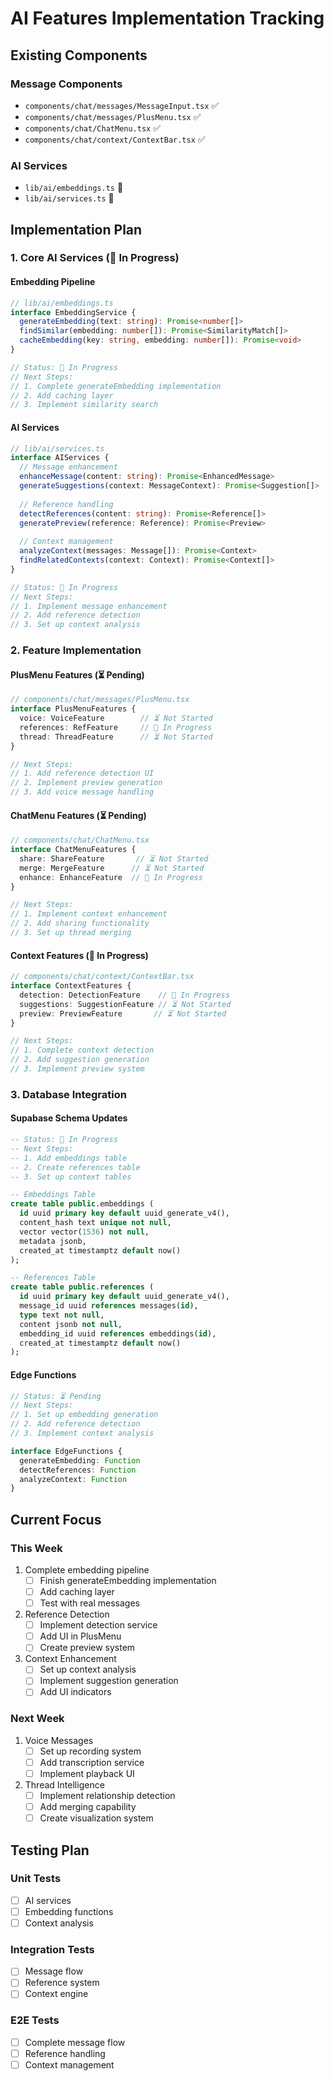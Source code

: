 # AI Features Implementation Tracking

## Existing Components

### Message Components
- `components/chat/messages/MessageInput.tsx` ✅
- `components/chat/messages/PlusMenu.tsx` ✅
- `components/chat/ChatMenu.tsx` ✅
- `components/chat/context/ContextBar.tsx` ✅

### AI Services
- `lib/ai/embeddings.ts` 🔄
- `lib/ai/services.ts` 🔄

## Implementation Plan

### 1. Core AI Services (🔄 In Progress)

#### Embedding Pipeline
```typescript
// lib/ai/embeddings.ts
interface EmbeddingService {
  generateEmbedding(text: string): Promise<number[]>
  findSimilar(embedding: number[]): Promise<SimilarityMatch[]>
  cacheEmbedding(key: string, embedding: number[]): Promise<void>
}

// Status: 🔄 In Progress
// Next Steps:
// 1. Complete generateEmbedding implementation
// 2. Add caching layer
// 3. Implement similarity search
```

#### AI Services
```typescript
// lib/ai/services.ts
interface AIServices {
  // Message enhancement
  enhanceMessage(content: string): Promise<EnhancedMessage>
  generateSuggestions(context: MessageContext): Promise<Suggestion[]>
  
  // Reference handling
  detectReferences(content: string): Promise<Reference[]>
  generatePreview(reference: Reference): Promise<Preview>
  
  // Context management
  analyzeContext(messages: Message[]): Promise<Context>
  findRelatedContexts(context: Context): Promise<Context[]>
}

// Status: 🔄 In Progress
// Next Steps:
// 1. Implement message enhancement
// 2. Add reference detection
// 3. Set up context analysis
```

### 2. Feature Implementation

#### PlusMenu Features (⏳ Pending)
```typescript
// components/chat/messages/PlusMenu.tsx
interface PlusMenuFeatures {
  voice: VoiceFeature        // ⏳ Not Started
  references: RefFeature     // 🔄 In Progress
  thread: ThreadFeature      // ⏳ Not Started
}

// Next Steps:
// 1. Add reference detection UI
// 2. Implement preview generation
// 3. Add voice message handling
```

#### ChatMenu Features (⏳ Pending)
```typescript
// components/chat/ChatMenu.tsx
interface ChatMenuFeatures {
  share: ShareFeature       // ⏳ Not Started
  merge: MergeFeature      // ⏳ Not Started
  enhance: EnhanceFeature  // 🔄 In Progress
}

// Next Steps:
// 1. Implement context enhancement
// 2. Add sharing functionality
// 3. Set up thread merging
```

#### Context Features (🔄 In Progress)
```typescript
// components/chat/context/ContextBar.tsx
interface ContextFeatures {
  detection: DetectionFeature    // 🔄 In Progress
  suggestions: SuggestionFeature // ⏳ Not Started
  preview: PreviewFeature       // ⏳ Not Started
}

// Next Steps:
// 1. Complete context detection
// 2. Add suggestion generation
// 3. Implement preview system
```

### 3. Database Integration

#### Supabase Schema Updates
```sql
-- Status: 🔄 In Progress
-- Next Steps:
-- 1. Add embeddings table
-- 2. Create references table
-- 3. Set up context tables

-- Embeddings Table
create table public.embeddings (
  id uuid primary key default uuid_generate_v4(),
  content_hash text unique not null,
  vector vector(1536) not null,
  metadata jsonb,
  created_at timestamptz default now()
);

-- References Table
create table public.references (
  id uuid primary key default uuid_generate_v4(),
  message_id uuid references messages(id),
  type text not null,
  content jsonb not null,
  embedding_id uuid references embeddings(id),
  created_at timestamptz default now()
);
```

#### Edge Functions
```typescript
// Status: ⏳ Pending
// Next Steps:
// 1. Set up embedding generation
// 2. Add reference detection
// 3. Implement context analysis

interface EdgeFunctions {
  generateEmbedding: Function
  detectReferences: Function
  analyzeContext: Function
}
```

## Current Focus

### This Week
1. Complete embedding pipeline
   - [ ] Finish generateEmbedding implementation
   - [ ] Add caching layer
   - [ ] Test with real messages

2. Reference Detection
   - [ ] Implement detection service
   - [ ] Add UI in PlusMenu
   - [ ] Create preview system

3. Context Enhancement
   - [ ] Set up context analysis
   - [ ] Implement suggestion generation
   - [ ] Add UI indicators

### Next Week
1. Voice Messages
   - [ ] Set up recording system
   - [ ] Add transcription service
   - [ ] Implement playback UI

2. Thread Intelligence
   - [ ] Implement relationship detection
   - [ ] Add merging capability
   - [ ] Create visualization system

## Testing Plan

### Unit Tests
- [ ] AI services
- [ ] Embedding functions
- [ ] Context analysis

### Integration Tests
- [ ] Message flow
- [ ] Reference system
- [ ] Context engine

### E2E Tests
- [ ] Complete message flow
- [ ] Reference handling
- [ ] Context management 